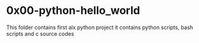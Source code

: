 # 0x00-python-hello_world

This folder contains first alx python project
it contains python scripts, bash scripts and c source codes

